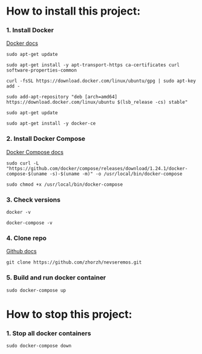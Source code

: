 # How to install this project:

### 1. Install Docker
[Docker docs](https://docs.docker.com/v17.09/engine/installation/linux/docker-ce/ubuntu)

`sudo apt-get update`

`sudo apt-get install -y apt-transport-https ca-certificates curl software-properties-common`

`curl -fsSL https://download.docker.com/linux/ubuntu/gpg | sudo apt-key add -`

`sudo add-apt-repository "deb [arch=amd64] https://download.docker.com/linux/ubuntu $(lsb_release -cs) stable"`

`sudo apt-get update`

`sudo apt-get install -y docker-ce`


### 2. Install Docker Compose
[Docker Compose docs](https://docs.docker.com/compose/install)

`sudo curl -L "https://github.com/docker/compose/releases/download/1.24.1/docker-compose-$(uname -s)-$(uname -m)" -o /usr/local/bin/docker-compose`

`sudo chmod +x /usr/local/bin/docker-compose`



### 3. Check versions

`docker -v`

`docker-compose -v`


### 4. Clone repo
[Github docs](https://guides.github.com)

`git clone https://github.com/zhorzh/nevseremos.git`


### 5. Build and run docker container

`sudo docker-compose up`


# How to stop this project:

### 1. Stop all docker containers

`sudo docker-compose down`
